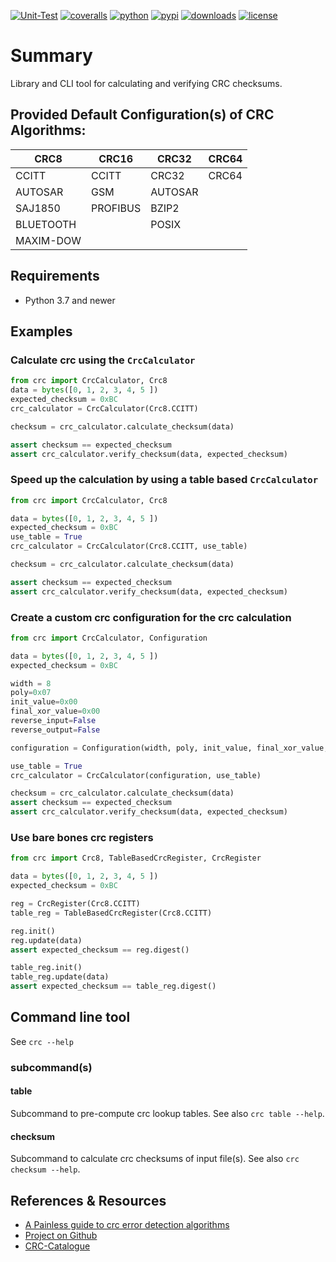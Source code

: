 [![Unit-Test](https://github.com/Nicoretti/crc/actions/workflows/unit.yaml/badge.svg)](https://github.com/Nicoretti/crc/actions/workflows/unit.yaml)
[![coveralls](https://coveralls.io/repos/github/Nicoretti/crc/badge.svg?branch=master)](https://coveralls.io/github/Nicoretti/crc)
[![python](https://img.shields.io/pypi/pyversions/crc)](https://pypi.org/project/crc/)
[![pypi](https://img.shields.io/pypi/v/crc)](https://pypi.org/project/crc/)
[![downloads](https://img.shields.io/pypi/dm/crc)](https://pypi.org/project/crc/)
[![license](https://img.shields.io/pypi/l/crc)](https://opensource.org/licenses/BSD-2-Clause)

# Summary

Library and CLI tool for calculating and verifying CRC checksums.

## Provided Default Configuration(s) of CRC Algorithms:

| CRC8 | CRC16 | CRC32 | CRC64 |
|------|-------|-------|-------|
| CCITT | CCITT | CRC32 | CRC64 |
| AUTOSAR | GSM | AUTOSAR | |
| SAJ1850 | PROFIBUS | BZIP2 | |
| BLUETOOTH | | POSIX | |
| MAXIM-DOW | | | | |

## Requirements
* Python 3.7 and newer

## Examples

### Calculate crc using the `CrcCalculator`
```python
from crc import CrcCalculator, Crc8
data = bytes([0, 1, 2, 3, 4, 5 ])
expected_checksum = 0xBC
crc_calculator = CrcCalculator(Crc8.CCITT)

checksum = crc_calculator.calculate_checksum(data)

assert checksum == expected_checksum
assert crc_calculator.verify_checksum(data, expected_checksum)
```

### Speed up the calculation by using a table based `CrcCalculator`
```python
from crc import CrcCalculator, Crc8

data = bytes([0, 1, 2, 3, 4, 5 ])
expected_checksum = 0xBC
use_table = True
crc_calculator = CrcCalculator(Crc8.CCITT, use_table)

checksum = crc_calculator.calculate_checksum(data)

assert checksum == expected_checksum
assert crc_calculator.verify_checksum(data, expected_checksum)
```

### Create a custom crc configuration for the crc calculation 
```python
from crc import CrcCalculator, Configuration

data = bytes([0, 1, 2, 3, 4, 5 ])
expected_checksum = 0xBC

width = 8
poly=0x07
init_value=0x00
final_xor_value=0x00
reverse_input=False
reverse_output=False

configuration = Configuration(width, poly, init_value, final_xor_value, reverse_input, reverse_output)

use_table = True
crc_calculator = CrcCalculator(configuration, use_table)

checksum = crc_calculator.calculate_checksum(data)
assert checksum == expected_checksum
assert crc_calculator.verify_checksum(data, expected_checksum)
```

### Use bare bones crc registers
```python
from crc import Crc8, TableBasedCrcRegister, CrcRegister

data = bytes([0, 1, 2, 3, 4, 5 ])
expected_checksum = 0xBC

reg = CrcRegister(Crc8.CCITT)
table_reg = TableBasedCrcRegister(Crc8.CCITT)

reg.init()
reg.update(data)
assert expected_checksum == reg.digest()

table_reg.init()
table_reg.update(data)
assert expected_checksum == table_reg.digest()
```

## Command line tool
See `crc --help`

### subcommand(s)
#### table
Subcommand to pre-compute crc lookup tables. See also `crc table --help`.
#### checksum
Subcommand to calculate crc checksums of input file(s). See also `crc checksum --help`.

References & Resources
-----------------------
* [A Painless guide to crc error detection algorithms](http://www.zlib.net/crc_v3.txt)
* [Project on Github](https://github.com/Nicoretti/crc)
* [CRC-Catalogue](http://reveng.sourceforge.net/crc-catalogue/all.htm)

